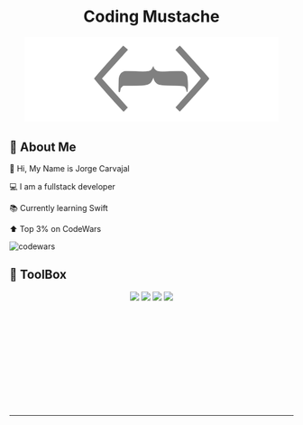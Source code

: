 <div align='center'>

# Coding Mustache

<img src='./logo.svg' alt='codewars' width='450'/>

</div>

##  👤 <strong> About Me </strong>

👋 Hi, My Name is Jorge Carvajal

💻 I am a fullstack developer

📚 Currently learning Swift

⬆️ Top 3% on CodeWars

<img class='codewar' src='https://www.codewars.com/users/codingMustache/badges/small' alt='codewars' width='250'/>

  
##  🧰 <strong> ToolBox  </strong>
<!--lang -->
<p align='center'>
<img src="https://cdn.jsdelivr.net/gh/devicons/devicon/icons/javascript/javascript-original.svg" width='50'/> 
<img src="https://cdn.jsdelivr.net/gh/devicons/devicon/icons/typescript/typescript-original.svg"width='50'/>
<img src="https://cdn.jsdelivr.net/gh/devicons/devicon/icons/css3/css3-original.svg"width='50'/> 
<img src="https://cdn.jsdelivr.net/gh/devicons/devicon/icons/html5/html5-original.svg"width='50'/>
</p>

<p align='center'>
<img src="https://cdn.jsdelivr.net/gh/devicons/devicon/icons/react/react-original.svg" title=''  width='50'/> 
<img src="https://cdn.jsdelivr.net/gh/devicons/devicon/icons/svelte/svelte-original.svg" title=''  width='50'/>
<img src="https://cdn.jsdelivr.net/gh/devicons/devicon/icons/vuejs/vuejs-original.svg" title=''  width='50'/> 
<img src="https://cdn.jsdelivr.net/gh/devicons/devicon/icons/nextjs/nextjs-line.svg" title='' width='50'/>
</p>

<!--JS -->
<p align='center'>
<img src="https://cdn.jsdelivr.net/gh/devicons/devicon/icons/nodejs/nodejs-original.svg" title=''  width='50'/> 
<img src="https://cdn.jsdelivr.net/gh/devicons/devicon/icons/express/express-original.svg" title=''  width='50'/> 
<img src="https://cdn.jsdelivr.net/gh/devicons/devicon/icons/threejs/threejs-original.svg"  title=''  width='50'/>
<img src="https://cdn.jsdelivr.net/gh/devicons/devicon/icons/webpack/webpack-original.svg"  title=''  width='50'/>
<img src="https://cdn.jsdelivr.net/gh/devicons/devicon/icons/eslint/eslint-original.svg" title=''  width='50'/>
<img src="https://cdn.jsdelivr.net/gh/devicons/devicon/icons/jquery/jquery-original.svg" title=''  width='50'/>
<img src="https://cdn.jsdelivr.net/gh/devicons/devicon/icons/mocha/mocha-plain.svg" title=''  width='50'/>
</p>

<!---DB-->
<p align='center'>
<img src="https://cdn.jsdelivr.net/gh/devicons/devicon/icons/mysql/mysql-original.svg" title=''  width='50'/>
<img src="https://cdn.jsdelivr.net/gh/devicons/devicon/icons/postgresql/postgresql-original.svg" title=''  width='50'/>
<img src="https://cdn.jsdelivr.net/gh/devicons/devicon/icons/mongodb/mongodb-original.svg"  title=''  width='50'/>
<img src="https://cdn.jsdelivr.net/gh/devicons/devicon/icons/sequelize/sequelize-original.svg" title=''  width='50'/>
</p>

<!---software-->
<p align='center'>
<img src="https://cdn.jsdelivr.net/gh/devicons/devicon/icons/visualstudio/visualstudio-plain.svg" title=''  width='50'/>
<img src="https://cdn.jsdelivr.net/gh/devicons/devicon/icons/inkscape/inkscape-original.svg" title=''  width='50'/> 
<img src="https://cdn.jsdelivr.net/gh/devicons/devicon/icons/figma/figma-original.svg" title=''  width='50'/> 
<img src="https://cdn.jsdelivr.net/gh/devicons/devicon/icons/gimp/gimp-original.svg" title=''  width='50'/> 
<img src="https://cdn.jsdelivr.net/gh/devicons/devicon/icons/blender/blender-original.svg" title=''  width='50'/>
</p>

<!--Style-->
<p align='center'>
<img src="https://cdn.jsdelivr.net/gh/devicons/devicon/icons/bootstrap/bootstrap-original.svg" title=''  width='50'/> 
<img src="https://cdn.jsdelivr.net/gh/devicons/devicon/icons/materialui/materialui-original.svg" title=''  width='50'/>
<img src="https://cdn.jsdelivr.net/gh/devicons/devicon/icons/tailwindcss/tailwindcss-plain.svg"  title=''  width='50'/>
<img src="https://cdn.jsdelivr.net/gh/devicons/devicon/icons/sass/sass-original.svg"  title=''  width='50'/>
</p>

<!--Other-->
<p align='center'>
<img src="https://cdn.jsdelivr.net/gh/devicons/devicon/icons/nginx/nginx-original.svg" title=''  width='50'/>
<img src="https://cdn.jsdelivr.net/gh/devicons/devicon/icons/amazonwebservices/amazonwebservices-original.svg" title=''  width='50'/>
</p>
 <hr>
 <br>
 
<p align='center'>
<img src="https://komarev.com/ghpvc/?username=codingMustache&style=flat-square&color=blue" alt=""/>
</p>

